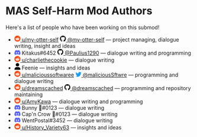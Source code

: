 # MAS Self-Harm Mod Authors

Here's a list of people who have been working on this submod!

* [<img width="16" src=".github/icons/reddit.svg"> u/my-otter-self](https://reddit.com/u/my-otter-self)
  [<img width="16" src=".github/icons/github.svg"> @my-otter-self](https://github.com/my-otter-self)
  — project managing, dialogue writing, insight and ideas
* <img width="16" src=".github/icons/discord.svg"> Kitakus#6452
  [<img width="16" src=".github/icons/github.svg"> @Paulius1290](https://github.com/Paulius1290)
  — dialogue writing and programming
* [<img width="16" src=".github/icons/reddit.svg"> u/charliethecookie](https://reddit.com/u/charliethecookie)
  — dialogue writing
* <img width="16" src=".github/icons/user.svg"> Feenie
  — insights and ideas
* [<img width="16" src=".github/icons/reddit.svg"> u/malicioussoftwaree](https://reddit.com/u/malicioussoftwaree)
  [<img width="16" src=".github/icons/twitter.svg"> @maliciousSftwre](https://twitter.com/maliciousSftwre)
  — programming and dialogue writing
* [<img width="16" src=".github/icons/reddit.svg"> u/dreamscached](https://reddit.com/u/dreamscached)
  [<img width="16" src=".github/icons/github.svg"> @dreamscached](https://github.com/dreamscached)
  — programming and repository maintaining
* [<img width="16" src=".github/icons/reddit.svg"> u/AmyKawa](https://reddit.com/u/AmyKawa)
  — dialogue writing and programming
* <img width="16" src=".github/icons/discord.svg"> Bunny 🌈#0123
  — dialogue writing
* <img width="16" src=".github/icons/discord.svg"> Cap'n Crow 🌈#0123
  — dialogue writing
* <img width="16" src=".github/icons/discord.svg"> WentPostal#3452
  — dialogue writing
* [<img width="16" src=".github/icons/reddit.svg"> u/History_Variety63](https://reddit.com/u/History_Variety63)
  — insights and ideas
